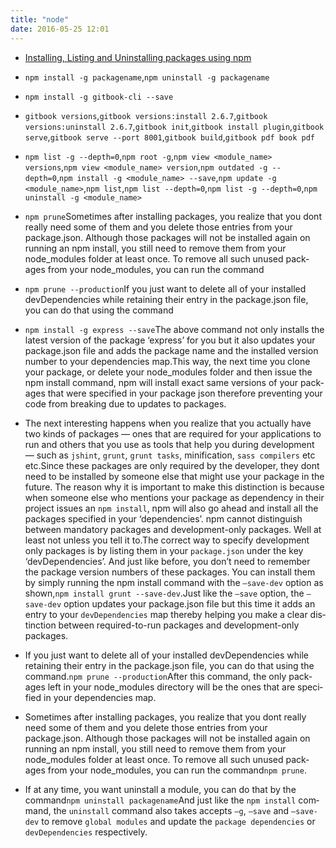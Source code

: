 ```yaml
---
title: "node"
date: 2016-05-25 12:01
---
```

+ [Installing, Listing and Uninstalling packages using npm](http://javascript.tutorialhorizon.com/2014/09/21/installing-listing-and-uninstalling-packages-using-npm/)

+ ``npm install -g packagename``,``npm uninstall -g packagename``

+ ``npm install -g gitbook-cli --save``

+ ``gitbook versions``,``gitbook versions:install 2.6.7``,``gitbook versions:uninstall 2.6.7``,``gitbook init``,``gitbook install plugin``,``gitbook serve``,``gitbook serve --port 8001``,``gitbook build``,``gitbook pdf book pdf``

+ ``npm list -g --depth=0``,``npm root -g``,``npm view <module_name> versions``,``npm view <module_name> version``,``npm outdated -g --depth=0``,``npm install -g <module_name> --save``,``npm update -g <module_name>``,``npm list``,``npm list --depth=0``,``npm list -g --depth=0``,``npm uninstall -g <module_name>``

+ ``npm prune``Some­times after installing pack­ages, you real­ize that you dont really need some of them and you delete those entries from your package.json. Although those pack­ages will not be installed again on run­ning an npm install, you still need to remove them from your node_modules folder at least once. To remove all such unused pack­ages from your node_modules, you can run the command

+ ``npm prune --production``If you just want to delete all of your installed devDe­pen­den­cies while retain­ing their entry in the package.json file, you can do that using the command

+ ``npm install -g express --save``The above com­mand not only installs the lat­est ver­sion of the pack­age ‘express’ for you but it also updates your package.json file and adds the pack­age name and the installed ver­sion num­ber to your depen­den­cies map.This way, the next time you clone your pack­age, or delete your node_modules folder and then issue the npm install com­mand, npm will install exact same ver­sions of your pack­ages that were spec­i­fied in your pack­age json there­fore pre­vent­ing your code from break­ing due to updates to packages.

+ The next inter­est­ing hap­pens when you real­ize that you actu­ally have two kinds of pack­ages — ones that are required for your appli­ca­tions to run and oth­ers that you use as tools that help you dur­ing devel­op­ment — such as ``jshint``, ``grunt``, ``grunt tasks``, mini­fi­ca­tion, ``sass com­pil­ers`` etc etc.Since these pack­ages are only required by the devel­oper, they dont need to be installed by some­one else that might use your pack­age in the future. The rea­son why it is impor­tant to make this dis­tinc­tion is because when some­one else who men­tions your pack­age as depen­dency in their project issues an ``npm install``, npm will also go ahead and install all the pack­ages spec­i­fied in your ‘depen­den­cies’. npm can­not dis­tin­guish between manda­tory pack­ages and development-only pack­ages. Well at least not unless you tell it to.The cor­rect way to spec­ify devel­op­ment only pack­ages is by list­ing them in your ``package.json`` under the key ‘devDe­pen­den­cies’. And just like before, you don’t need to remem­ber the pack­age ver­sion num­bers of these pack­ages. You can install them by sim­ply run­ning the npm install com­mand with the ``–save-dev`` option as shown,``npm install grunt --save-dev``.Just like the ``–save`` option, the ``–save-dev`` option updates your package.json file but this time it adds an entry to your ``devDe­pen­den­cies`` map thereby help­ing you make a clear dis­tinc­tion between required-to-run pack­ages and development-only packages.

+ If you just want to delete all of your installed devDe­pen­den­cies while retain­ing their entry in the package.json file, you can do that using the command.``npm prune --production``After this com­mand, the only pack­ages left in your node_modules direc­tory will be the ones that are spec­i­fied in your depen­den­cies map.
+ Some­times after installing pack­ages, you real­ize that you dont really need some of them and you delete those entries from your package.json. Although those pack­ages will not be installed again on run­ning an npm install, you still need to remove them from your node_modules folder at least once. To remove all such unused pack­ages from your node_modules, you can run the command``npm prune``.

+ If at any time, you want unin­stall a mod­ule, you can do that by the command``npm uninstall packagename``And just like the ``npm install`` com­mand, the ``unin­stall`` com­mand also takes accepts ``–g``, ``–save`` and ``–save-dev`` to remove ``global mod­ules`` and update the ``pack­age depen­den­cies`` or ``devDe­pen­den­cies`` respectively.

